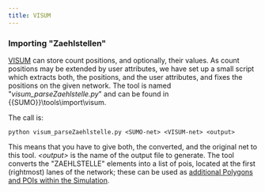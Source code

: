 ```yaml
---
title: VISUM
---
```


### Importing "Zaehlstellen"

[VISUM](https://vision-traffic.ptvgroup.com/de/products/ptv-visum/) can store count
positions, and optionally, their values. As count positions may be
extended by user attributes, we have set up a small script which
extracts both, the positions, and the user attributes, and fixes the
positions on the given network. The tool is named
"*visum_parseZaehlstelle.py*" and can be found in
{{SUMO}}\\tools\\import\\visum.

The call is:

```
python visum_parseZaehlstelle.py <SUMO-net> <VISUM-net> <output>
```

This means that you have to give both, the converted, and the
original net to this tool. *<output\>* is the name of the output file to generate. The tool converts the
"ZAEHLSTELLE" elements into a list of pois, located at the first
(rightmost) lanes of the network; these can be used as [additional Polygons and POIs within the Simulation](../../Simulation/Shapes.md).
